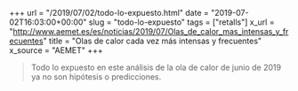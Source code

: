 +++
url = "/2019/07/02/todo-lo-expuesto.html"
date = "2019-07-02T16:03:00+00:00"
slug = "todo-lo-expuesto"
tags = ["retalls"]
x_url = "http://www.aemet.es/es/noticias/2019/07/Olas_de_calor_mas_intensas_y_frecuentes"
title = "Olas de calor cada vez más intensas y frecuentes"
x_source = "AEMET"
+++


> Todo lo expuesto en este análisis de la ola de calor de junio de 2019 ya no son hipótesis o predicciones.
